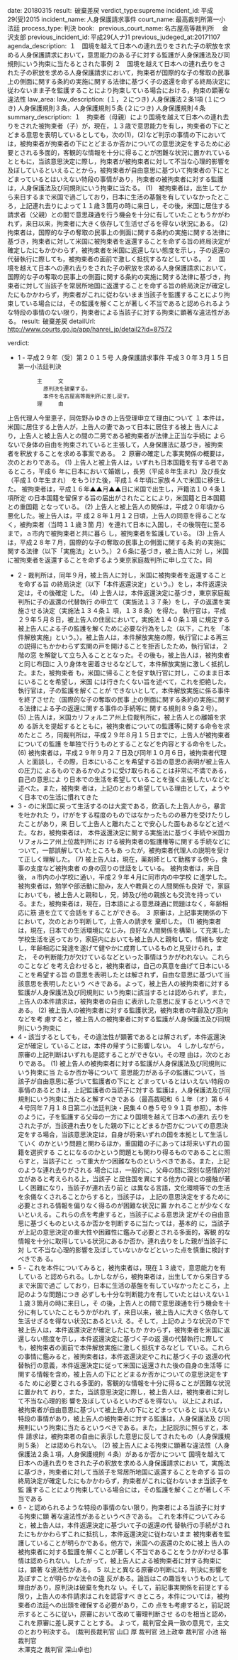 
date: 20180315
result:  破棄差戻
verdict_type:supreme
incident_id: 平成29(受)2015
incident_name: 人身保護請求事件
court_name: 最高裁判所第一小法廷
process_type: 判決
book:  
previous_court_name: 名古屋高等裁判所 　金沢支部
previous_incident_id: 平成29(人ナ)1
previous_judeged_at:20171107
agenda_description:  １　国境を越えて日本への連れ去りをされた子の釈放を求める人身保護請求において，意思能力のある子に対する監護が人身保護法及び同規則にいう拘束に当たるとされた事例 ２　国境を越えて日本への連れ去りをされた子の釈放を求める人身保護請求において，拘束者が国際的な子の奪取の民事上の側面に関する条約の実施に関する法律に基づく子の返還を命ずる終局決定に従わないまま子を監護することにより拘束している場合における，拘束の顕著な違法性
law_area: 
law_description:  (１，２につき) 人身保護法２条1項 (１につき) 人身保護規則３条，人身保護規則５条 (２につき) 人身保護規則４条
summary_description:  １　拘束者（母親）により国境を越えて日本への連れ去りをされた被拘束者（子）が，現在，１３歳で意思能力を有し，拘束者の下にとどまる意思を表明しているとしても，次の(1)，(2)など判示の事情の下においては，被拘束者が拘束者の下にとどまるか否かについての意思決定をするために必要とされる多面的，客観的な情報を十分に得ることが困難な状況に置かれているとともに，当該意思決定に際し，拘束者が被拘束者に対して不当な心理的影響を及ぼしているといえることから，被拘束者が自由意思に基づいて拘束者の下にとどまっているとはいえない特段の事情があり，拘束者の被拘束者に対する監護は，人身保護法及び同規則にいう拘束に当たる。 (1)　被拘束者は，出生してから来日するまで米国で過ごしており，日本に生活の基盤を有していなかったところ，上記連れ去りによって１１歳３箇月の時に来日し，その後，米国に居住する請求者（父親）との間で意思疎通を行う機会を十分に有していたこともうかがわれず，来日以来，拘束者に大きく依存して生活せざるを得ない状況にある。 (2)　拘束者は，国際的な子の奪取の民事上の側面に関する条約の実施に関する法律に基づき，拘束者に対して米国に被拘束者を返還することを命ずる旨の終局決定が確定したにもかかわらず，被拘束者を米国に返還しない態度を示し，子の返還の代替執行に際しても，被拘束者の面前で激しく抵抗するなどしている。 ２　国境を越えて日本への連れ去りをされた子の釈放を求める人身保護請求において，国際的な子の奪取の民事上の側面に関する条約の実施に関する法律に基づき，拘束者に対して当該子を常居所地国に返還することを命ずる旨の終局決定が確定したにもかかわらず，拘束者がこれに従わないまま当該子を監護することにより拘束している場合には，その監護を解くことが著しく不当であると認められるような特段の事情のない限り，拘束者による当該子に対する拘束に顕著な違法性がある。
result:  破棄差戻
detailUrl: http://www.courts.go.jp/app/hanrei_jp/detail2?id=87572

verdict:

- 1 - 
平成２９年（受）第２０１５号 人身保護請求事件 
平成３０年３月１５日 第一小法廷判決 
 
            主     文 
              原判決を破棄する。 
              本件を名古屋高等裁判所に差し戻す。 
            理     由 
 上告代理人今里恵子，同佐野みゆきの上告受理申立て理由について 
 １ 本件は，米国に居住する上告人が，上告人の妻であって日本に居住する被上
告人により，上告人と被上告人との間の二男である被拘束者が法律上正当な手続に
よらないで身体の自由を拘束されていると主張して，人身保護法に基づき，被拘束
者を釈放することを求める事案である。 
 ２ 原審の確定した事実関係の概要は，次のとおりである。 
 (1) 上告人と被上告人は，いずれも日本国籍を有する者であるところ，平成６
年に日本において婚姻し，長男（平成８年生まれ）及び長女（平成１０年生まれ）
をもうけた後，平成１４年頃に家族４人で米国に移住した。 
 被拘束者は，平成１６年▲▲月▲▲日に米国で出生し，戸籍法１０４条１項所定
の日本国籍を留保する旨の届出がされたことにより，米国籍と日本国籍との重国籍
となっている。 
 (2) 上告人と被上告人の関係は，平成２０年頃から悪化した。被上告人は，平
成２８年１月１２日頃，上告人の同意を得ることなく，被拘束者（当時１１歳３箇
月）を連れて日本に入国し，その後現在に至るまで，ａ市内で被拘束者と共に暮ら
し，被拘束者を監護している。 
 (3) 上告人は，平成２８年７月，国際的な子の奪取の民事上の側面に関する条
約の実施に関する法律（以下「実施法」という。）２６条に基づき，被上告人に対
し，米国に被拘束者を返還することを命ずるよう東京家庭裁判所に申し立てた。同
- 2 - 
裁判所は，同年９月，被上告人に対し，米国に被拘束者を返還することを命ずる旨
の終局決定（以下「本件返還決定」という。）をし，本件返還決定は，その後確定
した。 
 (4) 上告人は，本件返還決定に基づき，東京家庭裁判所に子の返還の代替執行
の申立て（実施法１３７条）をし，子の返還を実施させる決定（実施法１３４条１
項，１３８条）を得た。 
 執行官は，平成２９年５月８日，被上告人の住居において，実施法１４０条１項
に規定する被上告人による子の監護を解くために必要な行為をした（以下，これを
「本件解放実施」という。）。被上告人は，本件解放実施の際，執行官による再三
の説得にもかかわらず玄関の戸を開けることを拒否したため，執行官は，２階の窓
を解錠して立ち入ることとなった。その後も，被上告人は，被拘束者と同じ布団に
入り身体を密着させるなどして，本件解放実施に激しく抵抗した。また，被拘束者
も，米国に帰ることを促す執行官に対し，このまま日本にいることを希望し，米国
には行きたくない旨を述べて，これを拒絶した。執行官は，子の監護を解くことが
できないとして，本件解放実施に係る事件を終了させた（国際的な子の奪取の民事
上の側面に関する条約の実施に関する法律による子の返還に関する事件の手続等に
関する規則８９条２号）。 
 (5) 上告人は，米国カリフォルニア州上位裁判所に，被上告人との離婚を求め
る訴えを提起するとともに，被拘束者についての監護等に関する命令を求めたとこ
ろ，同裁判所は，平成２９年８月１５日までに，上告人が被拘束者についての監護
を単独で行うものとすることなどを内容とする命令をした。 
 (6) 被拘束者は，平成２９年９月２７日及び同年１０月６日，被拘束者代理人
と面談し，その際，日本にいることを希望する旨の意思の表明が被上告人の圧力に
よるものであるかのように受け取られることは非常に不満である，自己の意思によ
り日本での生活を希望していることを強く主張したいなどと述べた。また，被拘束
者は，上記のとおり希望している理由として，ようやく日本での生活に慣れてきた
- 3 - 
のに米国に戻って生活するのは大変である，飲酒した上告人から，暴言を吐かれた
り，けがをする程度のものではなかったものの暴力を受けたりしたことがあり，来
日して上告人と離れたことで安心した面もあるなどと述べた。なお，被拘束者は，
本件返還決定に関する実施法に基づく手続や米国カリフォルニア州上位裁判所にお
ける被拘束者の監護権等に関する手続などについて，一部誤解していたところもあ
ったが，被拘束者代理人の説明を受けて正しく理解した。 
 (7) 被上告人は，現在，薬剤師として勤務する傍ら，食事の支度など被拘束者
の身の回りの世話をしている。 
 被拘束者は，来日後，ａ市内の小学校に通い，平成２９年４月に同市内の中学校
に進学した。被拘束者は，勉学や部活動に励み，友人や教員との人間関係も良好
で，家庭においても，被上告人と親和し，兄，姉及び他の親族とも交流を持ってい
る。また，被拘束者は，現在，日本語による意思疎通に問題はなく，年齢相応に筋
道を立てて会話をすることができる。 
 ３ 原審は，上記事実関係の下において，次のとおり判断して，上告人の請求を
棄却した。 
 (1) 被拘束者は，現在，日本での生活環境になじみ，良好な人間関係を構築し
て充実した学校生活を送っており，家庭内においても被上告人と親和して，情緒も
安定し，年齢相応に発達を遂げて健やかに成育しているものと見受けられ，また，
その判断能力が欠けているなどといった事情はうかがわれない。これらのことなど
を考え合わせると，被拘束者は，自己の真意を曲げて日本にいることを希望する旨
の意思を表明したとは解されず，自由な意思に基づいて当該意思を表明したという
べきである。よって，被上告人の被拘束者に対する監護が人身保護法及び同規則に
いう拘束に該当するとは認められず，また，上告人の本件請求は，被拘束者の自由
に表示した意思に反するというべきである。 
 (2) 被上告人の被拘束者に対する監護状況，被拘束者の年齢及び意向などを考
慮すると，被上告人の被拘束者に対する監護が人身保護法及び同規則にいう拘束に
- 4 - 
該当するとしても，その違法性が顕著であるとは解されず，本件返還決定が確定し
ていることは，本件の帰すうに影響しない。 
 ４ しかしながら，原審の上記判断はいずれも是認することができない。その理
由は，次のとおりである。 
 (1) 被上告人の被拘束者に対する監護が人身保護法及び同規則にいう拘束に当
たるか否か等について 
 意思能力がある子の監護について，当該子が自由意思に基づいて監護者の下にと
どまっているとはいえない特段の事情のあるときは，上記監護者の当該子に対する
監護は，人身保護法及び同規則にいう拘束に当たると解すべきである（最高裁昭和
６１年（オ）第６４４号同年７月１８日第二小法廷判決・民集４０巻５号９９１頁
参照）。本件のように，子を監護する父母の一方により国境を越えて日本への連れ
去りをされた子が，当該連れ去りをした親の下にとどまるか否かについての意思決
定をする場合，当該意思決定は，自身が将来いずれの国を本拠として生活していく
のかという問題と関わるほか，重国籍の子にあっては将来いずれの国籍を選択する
ことになるのかという問題とも関わり得るものであることに照らすと，当該子にと
って重大かつ困難なものというべきである。また，上記のような連れ去りがされる
場合には，一般的に，父母の間に深刻な感情的対立があると考えられる上，当該子
と居住国を異にする他方の親との接触が著しく困難になり，当該子が連れ去り前と
は異なる言語，文化環境等での生活を余儀なくされることからすると，当該子は，
上記の意思決定をするために必要とされる情報を偏りなく得るのが困難な状況に置
かれることが少なくないといえる。これらの点を考慮すると，当該子による意思決
定がその自由意思に基づくものといえるか否かを判断するに当たっては，基本的
に，当該子が上記の意思決定の重大性や困難性に鑑みて必要とされる多面的，客観
的な情報を十分に取得している状況にあるか否か，連れ去りをした親が当該子に対
して不当な心理的影響を及ぼしていないかなどといった点を慎重に検討すべきであ
る。 
- 5 - 
 これを本件についてみると，被拘束者は，現在１３歳で，意思能力を有している
と認められる。しかしながら，被拘束者は，出生してから来日するまで米国で過ご
しており，日本に生活の基盤を有していなかったところ，上記のような問題につき
必ずしも十分な判断能力を有していたとはいえない１１歳３箇月の時に来日し，そ
の後，上告人との間で意思疎通を行う機会を十分に有していたこともうかがわれ
ず，来日以来，被上告人に大きく依存して生活せざるを得ない状況にあるといえ
る。そして，上記のような状況の下で被上告人は，本件返還決定が確定したにもか
かわらず，被拘束者を米国に返還しない態度を示し，本件返還決定に基づく子の返
還の代替執行に際しても，被拘束者の面前で本件解放実施に激しく抵抗するなどし
ている。これらの事情に鑑みると，被拘束者は，本件返還決定やこれに基づく子の
返還の代替執行の意義，本件返還決定に従って米国に返還された後の自身の生活等
に関する情報を含め，被上告人の下にとどまるか否かについての意思決定をするた
めに必要とされる多面的，客観的な情報を十分に得ることが困難な状況に置かれて
おり，また，当該意思決定に際し，被上告人は，被拘束者に対して不当な心理的影
響を及ぼしているといわざるを得ない。 
 以上によれば，被拘束者が自由意思に基づいて被上告人の下にとどまっていると
はいえない特段の事情があり，被上告人の被拘束者に対する監護は，人身保護法及
び同規則にいう拘束に当たるというべきである。また，上記説示に照らすと，本件
請求は，被拘束者の自由に表示した意思に反してされたもの（人身保護規則５条）
とは認められない。 
 (2) 被上告人による拘束に顕著な違法性（人身保護法２条１項，人身保護規則
４条）があるか否かについて 
 国境を越えて日本への連れ去りをされた子の釈放を求める人身保護請求におい
て，実施法に基づき，拘束者に対して当該子を常居所地国に返還することを命ずる
旨の終局決定が確定したにもかかわらず，拘束者がこれに従わないまま当該子を監
護することにより拘束している場合には，その監護を解くことが著しく不当である
- 6 - 
と認められるような特段の事情のない限り，拘束者による当該子に対する拘束に顕
著な違法性があるというべきである。 
 これを本件についてみると，被上告人は，本件返還決定に基づいて子の返還の代
替執行の手続がされたにもかかわらずこれに抵抗し，本件返還決定に従わないまま
被拘束者を監護していることが明らかである。他方で，米国への返還のために被上
告人の被拘束者に対する監護を解くことが著しく不当であることをうかがわせる事
情は認められない。したがって，被上告人による被拘束者に対する拘束には，顕著
な違法性がある。 
 ５ 以上と異なる原審の判断には，判決に影響を及ぼすことが明らかな法令の違
反がある。論旨はこの趣旨をいうものとして理由があり，原判決は破棄を免れな
い。そして，前記事実関係を前提とする限り，上告人の本件請求はこれを認容すべ
きところ，本件については，被拘束者の法廷への出頭を確保する必要があり，この
点をも考慮すると，前記説示するところに従い，原審において改めて審理判断させ
るのを相当と認め，これを原審に差し戻すこととする。 
 よって，裁判官全員一致の意見で，主文のとおり判決する。 
(裁判長裁判官 山口 厚 裁判官 池上政幸 裁判官 小池 裕 裁判官  
木澤克之 裁判官 深山卓也) 
 

                    